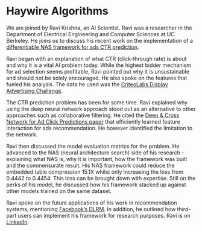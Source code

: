 # Haywire Algorithms
We are joined by Ravi Krishna, an AI Scientist. Ravi was a researcher in the Department of Electrical Engineering and Computer Sciences at UC Berkeley. He joins us to discuss his recent work on the implementation of a [differentiable NAS framework for ads CTR prediction](https://arxiv.org/abs/2110.14812). 

Ravi began with an explanation of what CTR (click-through rate) is about and why it is a vital AI problem today. While the highest bidder mechanism for ad selection seems profitable, Ravi pointed out why it is unsustainable and should not be solely encouraged. He also spoke on the features that fueled his analysis. The data he used was the [CriteoLabs Display Advertising Challenge](https://www.kaggle.com/c/criteo-display-ad-challenge).

The CTR prediction problem has been for some time. Ravi explained why using the deep neural network approach stood out as an alternative to other approaches such as collaborative filtering. He cited the [Deep & Cross Network for Ad Click Predictions paper](https://arxiv.org/abs/1708.05123) that efficiently learned feature interaction for ads recommendation. He however identified the limitation to the network.

Ravi then discussed the model evaluation metrics for the problem. He advanced to the NAS (neural architecture search) side of his research - explaining what NAS is, why it is important, how the framework was built and the commensurate result. His NAS framework could reduce the embedded table compression 15.1X whilst only increasing the loss from 0.4442 to 0.4454. This loss can be brought down with expertise. Still on the perks of his model, he discussed how his framework stacked up against other models trained on the same dataset.

Ravi spoke on the future applications of his work in recommendation systems, mentioning [Facebook’s DLRM](https://ai.facebook.com/blog/dlrm-an-advanced-open-source-deep-learning-recommendation-model/). In addition, he outlined how third-part users can implement his framework for research purposes. Ravi is on [LinkedIn](https://www.linkedin.com/in/ravi-k-a10287122/).
